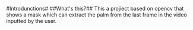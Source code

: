 #Introdunctions#
##What's this?##
This a projiect based on opencv that shows a mask which can extract the palm from the last frame in the video inputted by the user.
